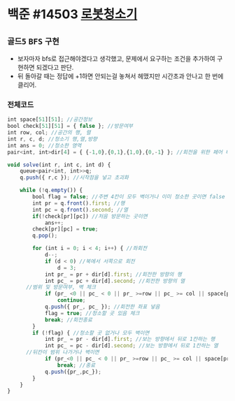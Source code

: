 # 백준 #14503 [로봇청소기](https://www.acmicpc.net/problem/14503)
`골드5` `BFS` `구현`
---
- 보자마자 bfs로 접근해야겠다고 생각했고, 문제에서 요구하는 조건을 추가하여 구현하면 되겠다고 판단.
- 뒤 돌아갈 때는 정답에 +1하면 안되는걸 놓쳐서 헤맸지만 시간초과 안나고 한 번에 클리어.

### 전체코드
```jsx
int space[51][51]; //공간정보
bool check[51][51] = { false }; //방문여부
int row, col; //공간의 행, 렬
int r, c, d; //청소기 행,열,방향
int ans = 0; //청소한 영역
pair<int, int>dir[4] = { {-1,0},{0,1},{1,0},{0,-1} }; //회전을 위한 페어 배열

void solve(int r, int c, int d) {
	queue<pair<int, int>>q;
	q.push({ r,c }); //시작점을 넣고 초괴화

	while (!q.empty()) {
		bool flag = false; //주변 4칸이 모두 벽이거나 이미 청소한 곳이면 false
		int pr = q.front().first; //행
		int pc = q.front().second; //열
		if(!check[pr][pc]) //처음 방문하는 곳이면
			ans++;
		check[pr][pc] = true;
		q.pop();

		for (int i = 0; i < 4; i++) { //좌회전
			d--;
			if (d < 0) //북에서 서쪽으로 회전
				d = 3;
			int pr_ = pr + dir[d].first; //회전한 방향의 행
			int pc_ = pc + dir[d].second; //회전한 방향의 열
      //범위 및 방문여부, 벽 체크
			if (pr_ <0 || pc_ < 0 || pr_ >=row || pc_ >= col || space[pr_][pc_] == 1 || check[pr_][pc_])
				continue;
			q.push({ pr_, pc_ }); //회전한 좌표 넣음
			flag = true; //청소할 곳 있음 체크
			break; //회전종료
		}
		if (!flag) { //청소할 곳 없거나 모두 벽이면
			int pr_ = pr - dir[d].first; //보는 방향에서 뒤로 1칸하는 행
			int pc_ = pc - dir[d].second; //보는 방향에서 뒤로 1칸하는 열
      //뒤칸이 범위 나가거나 벽이면
			if (pr_<0 || pc_ < 0 || pr_ >=row || pc_ >= col || space[pr_][pc_] == 1)
				break; //종료
			q.push({pr_,pc_});
		}
	}
}
```
